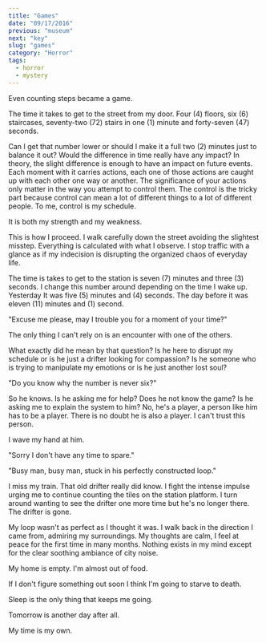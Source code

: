 ```yaml
---
title: "Games"
date: "09/17/2016"
previous: "museum"
next: "key"
slug: "games"
category: "Horror"
tags:
  - horror
  - mystery
---
```


Even counting steps became a game.

The time it takes to get to the street from my door. Four (4) floors, six (6) staircases, seventy-two (72) stairs in one (1) minute and forty-seven (47) seconds.

Can I get that number lower or should I make it a full two (2) minutes just to balance it out? Would the difference in time really have any impact? In theory, the slight difference is enough to have an impact on future events. Each moment with it carries actions, each one of those actions are caught up with each other one way or another. The significance of your actions only matter in the way you attempt to control them. The control is the tricky part because control can mean a lot of different things to a lot of different people. To me, control is my schedule.

It is both my strength and my weakness.

This is how I proceed. I walk carefully down the street avoiding the slightest misstep. Everything is calculated with what I observe. I stop traffic with a glance as if my indecision is disrupting the organized chaos of everyday life.

The time is takes to get to the station is seven (7) minutes and three (3) seconds. I change this number around depending on the time I wake up. Yesterday It was five (5) minutes and (4) seconds. The day before it was eleven (11) minutes and (1) second.

"Excuse me please, may I trouble you for a moment of your time?"

The only thing I can't rely on is an encounter with one of the others.

What exactly did he mean by that question? Is he here to disrupt my schedule or is he just a drifter looking for compassion? Is he someone who is trying to manipulate my emotions or is he just another lost soul?

"Do you know why the number is never six?"

So he knows. Is he asking me for help? Does he not know the game? Is he asking me to explain the system to him? No, he's a player, a person like him has to be a player. There is no doubt he is also a player. I can't trust this person.

I wave my hand at him.

"Sorry I don't have any time to spare."

"Busy man, busy man, stuck in his perfectly constructed loop."

I miss my train. That old drifter really did know. I fight the intense impulse urging me to continue counting the tiles on the station platform. I turn around wanting to see the drifter one more time but he's no longer there. The drifter is gone.

My loop wasn't as perfect as I thought it was. I walk back in the direction I came from, admiring my surroundings. My thoughts are calm, I feel at peace for the first time in many months. Nothing exists in my mind except for the clear soothing ambiance of city noise.

My home is empty. I'm almost out of food.

If I don't figure something out soon I think I'm going to starve to death.

Sleep is the only thing that keeps me going.

Tomorrow is another day after all.

My time is my own.
